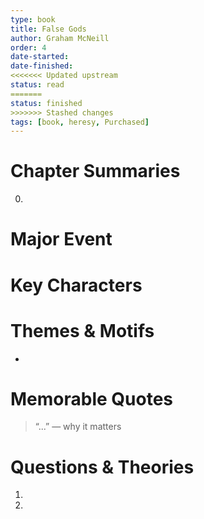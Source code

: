 ```yaml
---
type: book
title: False Gods
author: Graham McNeill
order: 4
date-started: 
date-finished: 
<<<<<<< Updated upstream
status: read
=======
status: finished
>>>>>>> Stashed changes
tags: [book, heresy, Purchased]
---
```

# Chapter Summaries
0. 
 
# Major Event



# Key Characters


# Themes & Motifs
- 

# Memorable Quotes
> “...” — why it matters

# Questions & Theories
1. 
2. 